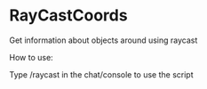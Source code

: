 # RayCastCoords


Get information about objects around using raycast

How to use:

Type /raycast in the chat/console to use the script
